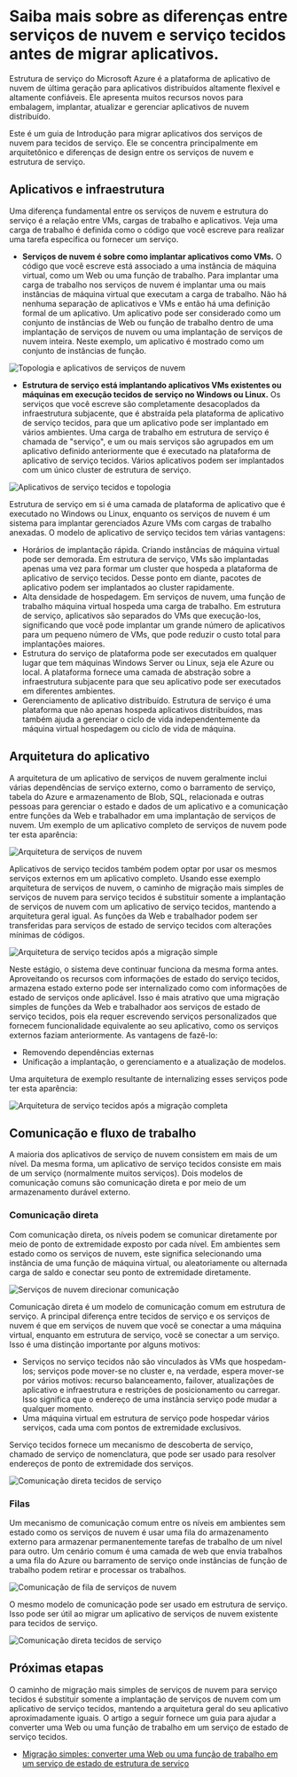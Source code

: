 <properties
   pageTitle="Diferenças entre serviços de nuvem e serviço tecidos | Microsoft Azure"
   description="Uma visão geral conceitual para migrar aplicativos dos serviços de nuvem para tecidos de serviço."
   services="service-fabric"
   documentationCenter=".net"
   authors="vturecek"
   manager="timlt"
   editor=""/>

<tags
   ms.service="service-fabric"
   ms.devlang="dotNet"
   ms.topic="article"
   ms.tgt_pltfrm="NA"
   ms.workload="NA"
   ms.date="10/19/2016"
   ms.author="vturecek"/>

# <a name="learn-about-the-differences-between-cloud-services-and-service-fabric-before-migrating-applications"></a>Saiba mais sobre as diferenças entre serviços de nuvem e serviço tecidos antes de migrar aplicativos.
Estrutura de serviço do Microsoft Azure é a plataforma de aplicativo de nuvem de última geração para aplicativos distribuídos altamente flexível e altamente confiáveis. Ele apresenta muitos recursos novos para embalagem, implantar, atualizar e gerenciar aplicativos de nuvem distribuído. 

Este é um guia de Introdução para migrar aplicativos dos serviços de nuvem para tecidos de serviço. Ele se concentra principalmente em arquitetônico e diferenças de design entre os serviços de nuvem e estrutura de serviço.
 
## <a name="applications-and-infrastructure"></a>Aplicativos e infraestrutura

Uma diferença fundamental entre os serviços de nuvem e estrutura do serviço é a relação entre VMs, cargas de trabalho e aplicativos. Veja uma carga de trabalho é definida como o código que você escreve para realizar uma tarefa específica ou fornecer um serviço.
 
 - **Serviços de nuvem é sobre como implantar aplicativos como VMs.** O código que você escreve está associado a uma instância de máquina virtual, como um Web ou uma função de trabalho. Para implantar uma carga de trabalho nos serviços de nuvem é implantar uma ou mais instâncias de máquina virtual que executam a carga de trabalho. Não há nenhuma separação de aplicativos e VMs e então há uma definição formal de um aplicativo. Um aplicativo pode ser considerado como um conjunto de instâncias de Web ou função de trabalho dentro de uma implantação de serviços de nuvem ou uma implantação de serviços de nuvem inteira. Neste exemplo, um aplicativo é mostrado como um conjunto de instâncias de função.
 
![Topologia e aplicativos de serviços de nuvem][1]

 - **Estrutura de serviço está implantando aplicativos VMs existentes ou máquinas em execução tecidos de serviço no Windows ou Linux.** Os serviços que você escreve são completamente desacoplados da infraestrutura subjacente, que é abstraída pela plataforma de aplicativo de serviço tecidos, para que um aplicativo pode ser implantado em vários ambientes. Uma carga de trabalho em estrutura de serviço é chamada de "serviço", e um ou mais serviços são agrupados em um aplicativo definido anteriormente que é executado na plataforma de aplicativo de serviço tecidos. Vários aplicativos podem ser implantados com um único cluster de estrutura de serviço.
 
![Aplicativos de serviço tecidos e topologia][2]
 
Estrutura de serviço em si é uma camada de plataforma de aplicativo que é executado no Windows ou Linux, enquanto os serviços de nuvem é um sistema para implantar gerenciados Azure VMs com cargas de trabalho anexadas.
O modelo de aplicativo de serviço tecidos tem várias vantagens:

 - Horários de implantação rápida. Criando instâncias de máquina virtual pode ser demorada. Em estrutura de serviço, VMs são implantadas apenas uma vez para formar um cluster que hospeda a plataforma de aplicativo de serviço tecidos. Desse ponto em diante, pacotes de aplicativo podem ser implantados ao cluster rapidamente.
 - Alta densidade de hospedagem. Em serviços de nuvem, uma função de trabalho máquina virtual hospeda uma carga de trabalho. Em estrutura de serviço, aplicativos são separados do VMs que execução-los, significando que você pode implantar um grande número de aplicativos para um pequeno número de VMs, que pode reduzir o custo total para implantações maiores.
 - Estrutura do serviço de plataforma pode ser executados em qualquer lugar que tem máquinas Windows Server ou Linux, seja ele Azure ou local. A plataforma fornece uma camada de abstração sobre a infraestrutura subjacente para que seu aplicativo pode ser executados em diferentes ambientes. 
 - Gerenciamento de aplicativo distribuído. Estrutura de serviço é uma plataforma que não apenas hospeda aplicativos distribuídos, mas também ajuda a gerenciar o ciclo de vida independentemente da máquina virtual hospedagem ou ciclo de vida de máquina.

## <a name="application-architecture"></a>Arquitetura do aplicativo

A arquitetura de um aplicativo de serviços de nuvem geralmente inclui várias dependências de serviço externo, como o barramento de serviço, tabela do Azure e armazenamento de Blob, SQL, relacionada e outras pessoas para gerenciar o estado e dados de um aplicativo e a comunicação entre funções da Web e trabalhador em uma implantação de serviços de nuvem. Um exemplo de um aplicativo completo de serviços de nuvem pode ter esta aparência:  

![Arquitetura de serviços de nuvem][9]

Aplicativos de serviço tecidos também podem optar por usar os mesmos serviços externos em um aplicativo completo. Usando esse exemplo arquitetura de serviços de nuvem, o caminho de migração mais simples de serviços de nuvem para serviço tecidos é substituir somente a implantação de serviços de nuvem com um aplicativo de serviço tecidos, mantendo a arquitetura geral igual. As funções da Web e trabalhador podem ser transferidas para serviços de estado de serviço tecidos com alterações mínimas de códigos.

![Arquitetura de serviço tecidos após a migração simple][10]

Neste estágio, o sistema deve continuar funciona da mesma forma antes. Aproveitando os recursos com informações de estado do serviço tecidos, armazena estado externo pode ser internalizado como com informações de estado de serviços onde aplicável. Isso é mais atrativo que uma migração simples de funções da Web e trabalhador aos serviços de estado de serviço tecidos, pois ela requer escrevendo serviços personalizados que fornecem funcionalidade equivalente ao seu aplicativo, como os serviços externos faziam anteriormente. As vantagens de fazê-lo: 

 - Removendo dependências externas 
 - Unificação a implantação, o gerenciamento e a atualização de modelos. 
 
Uma arquitetura de exemplo resultante de internalizing esses serviços pode ter esta aparência:

![Arquitetura de serviço tecidos após a migração completa][11]

## <a name="communication-and-workflow"></a>Comunicação e fluxo de trabalho

A maioria dos aplicativos de serviço de nuvem consistem em mais de um nível. Da mesma forma, um aplicativo de serviço tecidos consiste em mais de um serviço (normalmente muitos serviços). Dois modelos de comunicação comuns são comunicação direta e por meio de um armazenamento durável externo.

### <a name="direct-communication"></a>Comunicação direta

Com comunicação direta, os níveis podem se comunicar diretamente por meio de ponto de extremidade exposto por cada nível. Em ambientes sem estado como os serviços de nuvem, este significa selecionando uma instância de uma função de máquina virtual, ou aleatoriamente ou alternada carga de saldo e conectar seu ponto de extremidade diretamente.

![Serviços de nuvem direcionar comunicação][5]

 Comunicação direta é um modelo de comunicação comum em estrutura de serviço. A principal diferença entre tecidos de serviço e os serviços de nuvem é que em serviços de nuvem que você se conectar a uma máquina virtual, enquanto em estrutura de serviço, você se conectar a um serviço. Isso é uma distinção importante por alguns motivos:

 - Serviços no serviço tecidos não são vinculados às VMs que hospedam-los; serviços pode mover-se no cluster e, na verdade, espera mover-se por vários motivos: recurso balanceamento, failover, atualizações de aplicativo e infraestrutura e restrições de posicionamento ou carregar. Isso significa que o endereço de uma instância serviço pode mudar a qualquer momento. 
 - Uma máquina virtual em estrutura de serviço pode hospedar vários serviços, cada uma com pontos de extremidade exclusivos.

Serviço tecidos fornece um mecanismo de descoberta de serviço, chamado de serviço de nomenclatura, que pode ser usado para resolver endereços de ponto de extremidade dos serviços. 

![Comunicação direta tecidos de serviço][6]

### <a name="queues"></a>Filas

Um mecanismo de comunicação comum entre os níveis em ambientes sem estado como os serviços de nuvem é usar uma fila do armazenamento externo para armazenar permanentemente tarefas de trabalho de um nível para outro. Um cenário comum é uma camada de web que envia trabalhos a uma fila do Azure ou barramento de serviço onde instâncias de função de trabalho podem retirar e processar os trabalhos.

![Comunicação de fila de serviços de nuvem][7]

O mesmo modelo de comunicação pode ser usado em estrutura de serviço. Isso pode ser útil ao migrar um aplicativo de serviços de nuvem existente para tecidos de serviço. 

![Comunicação direta tecidos de serviço][8]
 
## <a name="next-steps"></a>Próximas etapas

O caminho de migração mais simples de serviços de nuvem para serviço tecidos é substituir somente a implantação de serviços de nuvem com um aplicativo de serviço tecidos, mantendo a arquitetura geral do seu aplicativo aproximadamente iguais. O artigo a seguir fornece um guia para ajudar a converter uma Web ou uma função de trabalho em um serviço de estado de serviço tecidos.

 - [Migração simples: converter uma Web ou uma função de trabalho em um serviço de estado de estrutura de serviço](./service-fabric-cloud-services-migration-worker-role-stateless-service.md)

<!--Image references-->
[1]: ./media/service-fabric-cloud-services-migration-differences/topology-cloud-services.png
[2]: ./media/service-fabric-cloud-services-migration-differences/topology-service-fabric.png
[5]: ./media/service-fabric-cloud-services-migration-differences/cloud-service-communication-direct.png
[6]: ./media/service-fabric-cloud-services-migration-differences/service-fabric-communication-direct.png
[7]: ./media/service-fabric-cloud-services-migration-differences/cloud-service-communication-queues.png
[8]: ./media/service-fabric-cloud-services-migration-differences/service-fabric-communication-queues.png
[9]: ./media/service-fabric-cloud-services-migration-differences/cloud-services-architecture.png
[10]: ./media/service-fabric-cloud-services-migration-differences/service-fabric-architecture-simple.png
[11]: ./media/service-fabric-cloud-services-migration-differences/service-fabric-architecture-full.png
